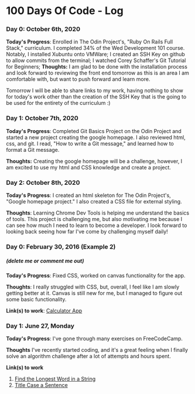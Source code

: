 # 100 Days Of Code - Log

### Day 0: October 6th, 2020
**Today's Progress**: Enrolled in The Odin Project's, "Ruby On Rails Full Stack," curriculum. I completed 34% of the Wed Development 101 course. Notably, I installed Xubuntu onto VMWare; I created an SSH Key on github to allow commits from the terminal; I watched Corey Schaffer's Git Tutorial for Beginners;
**Thoughts:** I am glad to be done with the installation process and look forward to reviewing the front end tomorrow as this is an area I am comfortable with, but want to push forward and learn more. 

Tomorrow I will be able to share links to my work, having nothing to show for today's work other than the creation of the SSH Key that is the going to be used for the entirety of the curriculum :)



### Day 1: October 7th, 2020 

**Today's Progress**: Completed Git Basics Project on the Odin Project and started a new project creating the google homepage. I also reviewed html, css, and git. I read, "How to write a Git message," and learned how to format a Git message.

**Thoughts:** Creating the google homepage will be a challenge, however, I am excited to use my html and CSS knowledge and create a project. 

### Day 2: October 8th, 2020

**Today's Progress**: I created an html skeleton for The Odin Project's, "Google homepage project." I also created a CSS file for external styling. 

**Thoughts**: Learning Chrome Dev Tools is helping me understand the basics of tools. This project is challenging me, but also motivating me because I can see how much I need to learn to become a developer. I look forward to looking back seeing how far I've come by challenging myself daily! 

### Day 0: February 30, 2016 (Example 2)
##### (delete me or comment me out)

**Today's Progress**: Fixed CSS, worked on canvas functionality for the app.

**Thoughts**: I really struggled with CSS, but, overall, I feel like I am slowly getting better at it. Canvas is still new for me, but I managed to figure out some basic functionality.

**Link(s) to work**: [Calculator App](http://www.example.com)


### Day 1: June 27, Monday

**Today's Progress**: I've gone through many exercises on FreeCodeCamp.

**Thoughts** I've recently started coding, and it's a great feeling when I finally solve an algorithm challenge after a lot of attempts and hours spent.

**Link(s) to work**
1. [Find the Longest Word in a String](https://www.freecodecamp.com/challenges/find-the-longest-word-in-a-string)
2. [Title Case a Sentence](https://www.freecodecamp.com/challenges/title-case-a-sentence)
